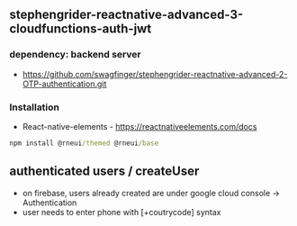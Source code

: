 ## stephengrider-reactnative-advanced-3-cloudfunctions-auth-jwt

### dependency: backend server

- https://github.com/swagfinger/stephengrider-reactnative-advanced-2-OTP-authentication.git

### Installation

- React-native-elements - https://reactnativeelements.com/docs

```cmd
npm install @rneui/themed @rneui/base
```

## authenticated users / createUser

- on firebase, users already created are under google cloud console -> Authentication
- user needs to enter phone with [+coutrycode] syntax
